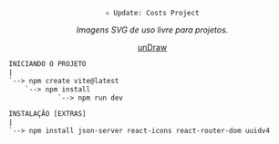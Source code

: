 <div align="center">

`⚛️ Update: Costs Project`

</div>

<div align="center">

_Imagens SVG de uso livre para projetos._

[unDraw](https://undraw.co/)

</div>

```txt
INICIANDO O PROJETO
|
`--> npm create vite@latest
	`--> npm install
			`--> npm run dev

INSTALAÇÃO [EXTRAS]
|
`--> npm install json-server react-icons react-router-dom uuidv4
```